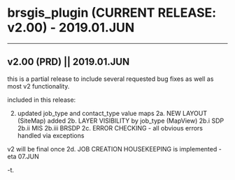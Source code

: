 # brsgis_plugin (CURRENT RELEASE: v2.00) - 2019.01.JUN

--------
v2.00 (PRD) || 2019.01.JUN
--------

this is a partial release to include several requested bug fixes as well as most v2 functionality.  

included in this release:

2.  updated job_type and contact_type value maps
2a. NEW LAYOUT (SiteMap) added
2b. LAYER VISIBILITY by job_type (MapView)
  2b.i   SDP
  2b.ii  MIS
  2b.iii BRSDP
2c. ERROR CHECKING - all obvious errors handled via exceptions

v2 will be final once 2d. JOB CREATION HOUSEKEEPING is implemented - eta 07.JUN

-t.
